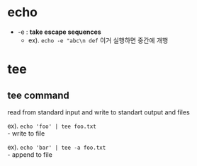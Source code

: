 # echo
- -e : **take escape sequences**
    - ex). `echo -e "abc\n def` 이거 실행하면 중간에 개행


# tee

## tee command
read from standard input and write to standart output and files

ex). `echo 'foo' | tee foo.txt` <br>
    - write to file

ex). `echo 'bar' | tee -a foo.txt` <br>
    - append to file